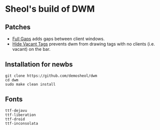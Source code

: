 # Sheol's build of DWM

## Patches

- [Full Gaps](https://dwm.suckless.org/patches/fullgaps/) adds gaps between client windows.
- [Hide Vacant Tags](https://dwm.suckless.org/patches/hide_vacant_tags/) prevents dwm from drawing tags with no clients (i.e. vacant) on the bar.

## Installation for newbs

```
git clone https://github.com/demosheol/dwm
cd dwm
sudo make clean install
```

## Fonts

```
ttf-dejavu
ttf-liberation
ttf-droid
ttf-inconsolata
```
